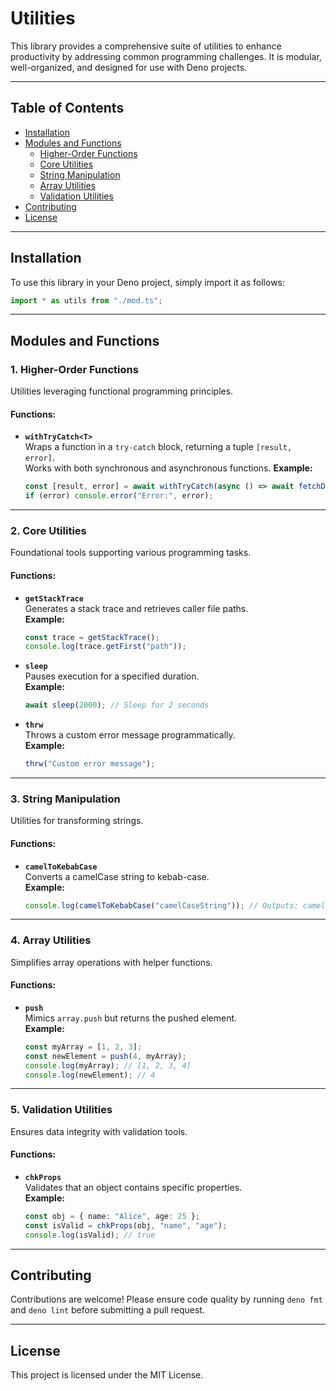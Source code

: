 # Utilities

This library provides a comprehensive suite of utilities to enhance productivity by addressing common programming challenges. It is modular, well-organized, and designed for use with Deno projects.

---

## Table of Contents

- [Installation](#installation)
- [Modules and Functions](#modules-and-functions)
  - [Higher-Order Functions](#1-higher-order-functions)
  - [Core Utilities](#2-core-utilities)
  - [String Manipulation](#3-string-manipulation)
  - [Array Utilities](#4-array-utilities)
  - [Validation Utilities](#5-validation-utilities)
- [Contributing](#contributing)
- [License](#license)

---

## Installation

To use this library in your Deno project, simply import it as follows:

```typescript
import * as utils from "./mod.ts";
```

---

## Modules and Functions

### 1. **Higher-Order Functions**
Utilities leveraging functional programming principles.

#### Functions:
- **`withTryCatch<T>`**  
  Wraps a function in a `try-catch` block, returning a tuple `[result, error]`.  
  Works with both synchronous and asynchronous functions.
  **Example:**
  ```typescript
  const [result, error] = await withTryCatch(async () => await fetchData());
  if (error) console.error("Error:", error);
  ```

---

### 2. **Core Utilities**
Foundational tools supporting various programming tasks.

#### Functions:
- **`getStackTrace`**  
  Generates a stack trace and retrieves caller file paths.  
  **Example:**
  ```typescript
  const trace = getStackTrace();
  console.log(trace.getFirst("path"));
  ```

- **`sleep`**  
  Pauses execution for a specified duration.  
  **Example:**
  ```typescript
  await sleep(2000); // Sleep for 2 seconds
  ```

- **`thrw`**  
  Throws a custom error message programmatically.  
  **Example:**
  ```typescript
  thrw("Custom error message");
  ```

---

### 3. **String Manipulation**
Utilities for transforming strings.

#### Functions:
- **`camelToKebabCase`**  
  Converts a camelCase string to kebab-case.  
  **Example:**
  ```typescript
  console.log(camelToKebabCase("camelCaseString")); // Outputs: camel-case-string
  ```

---

### 4. **Array Utilities**
Simplifies array operations with helper functions.

#### Functions:
- **`push`**  
  Mimics `array.push` but returns the pushed element.  
  **Example:**
  ```typescript
  const myArray = [1, 2, 3];
  const newElement = push(4, myArray);
  console.log(myArray); // [1, 2, 3, 4]
  console.log(newElement); // 4
  ```

---

### 5. **Validation Utilities**
Ensures data integrity with validation tools.

#### Functions:
- **`chkProps`**  
  Validates that an object contains specific properties.  
  **Example:**
  ```typescript
  const obj = { name: "Alice", age: 25 };
  const isValid = chkProps(obj, "name", "age");
  console.log(isValid); // true
  ```

---

## Contributing

Contributions are welcome! Please ensure code quality by running `deno fmt` and `deno lint` before submitting a pull request.

---

## License

This project is licensed under the MIT License.

